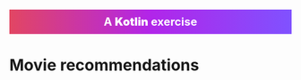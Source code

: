 <p style="font-size: 20px; padding: 10px; text-align: center; background: linear-gradient(90deg, hsla(349, 73%, 58%, 1) 0%, hsla(283, 82%, 53%, 1) 50%, hsla(256, 100%, 66%, 1) 100%); color: white; font-weight: bolder">A <strong style="font-weight: 900">Kotlin</strong> exercise</p>

# Movie recommendations